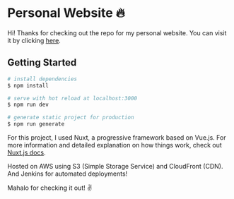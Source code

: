 # Personal Website :fire:

Hi! Thanks for checking out the repo for my personal website. You can visit it by clicking [here](http://danielmtan.com/).

## Getting Started

```bash
# install dependencies
$ npm install

# serve with hot reload at localhost:3000
$ npm run dev

# generate static project for production
$ npm run generate
```

For this project, I used Nuxt, a progressive framework based on Vue.js.  For more information and detailed explanation on how things work, check out [Nuxt.js docs](https://nuxtjs.org).

Hosted on AWS using S3 (Simple Storage Service) and CloudFront (CDN). And Jenkins for automated deployments!

Mahalo for checking it out! :v:
